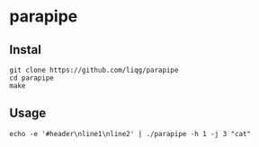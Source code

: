 # parapipe


## Instal
```
git clone https://github.com/liqg/parapipe
cd parapipe
make
```
## Usage
```
echo -e '#header\nline1\nline2' | ./parapipe -h 1 -j 3 "cat"
```

